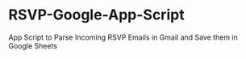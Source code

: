 # RSVP-Google-App-Script
App Script to Parse Incoming RSVP Emails in Gmail and Save them in Google Sheets
